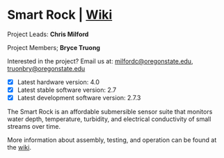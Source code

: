 # Smart Rock |<!-- [Updates](https://github.com/OPEnSLab-OSU/OPEnS-Lab-Home/wiki/smart-rock-updates) |--> [Wiki](https://github.com/OPEnSLab-OSU/SmartRock/wiki)
Project Leads: **Chris Milford**

Project Members; **Bryce Truong**

<!--Past Team Members **Annika Sundstorm** **Colin Hale-Brown**-->

Interested in the project? Email us at: milfordc@oregonstate.edu, truonbry@oregonstate.edu

<!--**We are taking pre-orders for the V3 Smart Rock at the form [HERE](https://forms.gle/heTsUhmxyKFWzNU9A).**-->

- [x] Latest hardware version: 4.0
- [x] Latest stable software version: 2.7
- [x] Latest development software version: 2.7.3

The Smart Rock is an affordable submersible sensor suite that monitors water depth, temperature, turbidity, and electrical conductivity of small streams over time.

More information about assembly, testing, and operation can be found at the [wiki](https://github.com/OPEnSLab-OSU/SmartRock/wiki).
